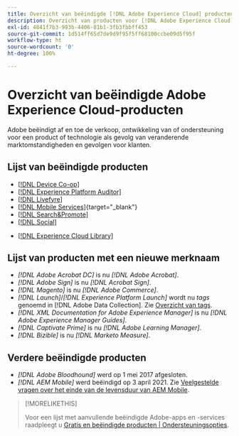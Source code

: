 ```yaml
---
title: Overzicht van beëindigde [!DNL Adobe Experience Cloud] producten
description: Overzicht van producten voor [!DNL Adobe Experience Cloud] en [!DNL Adobe Experience Platform] die zijn beëindigd, buiten gebruik gesteld of aan het eind van hun levensduur
exl-id: 4841f7b3-993b-4406-81b1-3fb3fbbff453
source-git-commit: 1d514ff65d7de9d9f95f5ff68100ccbe09d5f95f
workflow-type: ht
source-wordcount: '0'
ht-degree: 100%

---
```


# Overzicht van beëindigde Adobe Experience Cloud-producten

Adobe beëindigt af en toe de verkoop, ontwikkeling van of ondersteuning voor een product of technologie als gevolg van veranderende marktomstandigheden en gevolgen voor klanten.

## Lijst van beëindigde producten

* [[!DNL Device Co-op]](device-co-op.md)
* [[!DNL Experience Platform Auditor]](auditor.md)
* [[!DNL Livefyre]](livefyre.md)
* [[!DNL Mobile Services]](https://experienceleague.adobe.com/docs/mobile-services/using/eol.html?lang=nl){target="_blank"}
* [[!DNL Search&Promote]](search-promote.md)
* [[!DNL Social]](social.md)
+ [[!DNL Experience Cloud Library]](experience-cloud-library.md)

<!--
## Notifications of upcoming products to be discontinued

* [!DNL Data Workbench] end-of-life date is **December 31, 2023**. [Link]

-->

## Lijst van producten met een nieuwe merknaam

* *[!DNL Adobe Acrobat DC]* is nu *[!DNL Adobe Acrobat]*.
* *[!DNL Adobe Sign]* is nu *[!DNL Acrobat Sign]*.
* *[!DNL Magento]* is nu *[!DNL Adobe Commerce]*.
* *[!DNL Launch]*/*[!DNL Experience Platform Launch]* wordt nu *tags* genoemd in [!DNL Adobe Data Collection]. Zie [Overzicht van tags](https://experienceleague.adobe.com/docs/experience-platform/tags/home.html?lang=nl).
* *[!DNL XML Documentation for Adobe Experience Manager]* is nu *[!DNL Adobe Experience Manager Guides]*.
* *[!DNL Captivate Prime]* is nu *[!DNL Adobe Learning Manager]*.
* *[!DNL Bizible]* is nu *[!DNL Marketo Measure]*.

## Verdere beëindigde producten

* *[!DNL Adobe Bloodhound]* werd op 1 mei 2017 afgesloten.
* *[!DNL AEM Mobile]* werd beëindigd op 3 april 2021. Zie [Veelgestelde vragen over het einde van de levensduur van AEM Mobile](https://helpx.adobe.com/nl/digital-publishing-solution/help/aem-mobile-end-of-life-faq.html).

>[!MORELIKETHIS]
>
>Voor een lijst met aanvullende beëindigde Adobe-apps en -services raadpleegt u [Gratis en beëindigde producten | Ondersteuningsopties](https://helpx.adobe.com/nl/support/programs/support-options-free-discontinued-apps-services.html).
